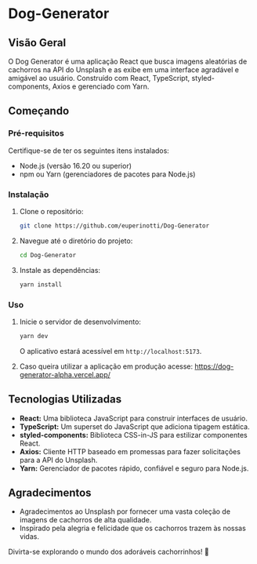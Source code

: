 # Dog-Generator
## Visão Geral

O Dog Generator é uma aplicação React que busca imagens aleatórias de cachorros na API do Unsplash e as exibe em uma interface agradável e amigável ao usuário. Construído com React, TypeScript, styled-components, Axios e gerenciado com Yarn.

## Começando

### Pré-requisitos

Certifique-se de ter os seguintes itens instalados:

- Node.js (versão 16.20 ou superior)
- npm ou Yarn (gerenciadores de pacotes para Node.js)

### Instalação

1. Clone o repositório:

   ```bash
   git clone https://github.com/euperinotti/Dog-Generator
   ```

2. Navegue até o diretório do projeto:

   ```bash
   cd Dog-Generator
   ```

3. Instale as dependências:

   ```bash
   yarn install
   ```

### Uso

1. Inicie o servidor de desenvolvimento:

   ```bash
   yarn dev
   ```

   O aplicativo estará acessível em `http://localhost:5173`.

2. Caso queira utilizar a aplicação em produção acesse: https://dog-generator-alpha.vercel.app/


## Tecnologias Utilizadas

- **React:** Uma biblioteca JavaScript para construir interfaces de usuário.
- **TypeScript:** Um superset do JavaScript que adiciona tipagem estática.
- **styled-components:** Biblioteca CSS-in-JS para estilizar componentes React.
- **Axios:** Cliente HTTP baseado em promessas para fazer solicitações para a API do Unsplash.
- **Yarn:** Gerenciador de pacotes rápido, confiável e seguro para Node.js.

## Agradecimentos

- Agradecimentos ao Unsplash por fornecer uma vasta coleção de imagens de cachorros de alta qualidade.
- Inspirado pela alegria e felicidade que os cachorros trazem às nossas vidas.

Divirta-se explorando o mundo dos adoráveis cachorrinhos! 🐶
